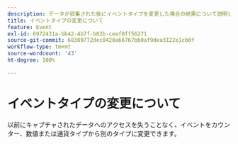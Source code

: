 ```yaml
---
description: データが収集された後にイベントタイプを変更した場合の結果について説明します。
title: イベントタイプの変更について
feature: Event
exl-id: 6972431a-bb42-4b7f-b02b-ceef0ff56271
source-git-commit: 68389772dec0420a66767bb0af9dea3122e1cb0f
workflow-type: tm+mt
source-wordcount: '43'
ht-degree: 100%

---
```


# イベントタイプの変更について

以前にキャプチャされたデータへのアクセスを失うことなく、イベントをカウンター、数値または通貨タイプから別のタイプに変更できます。
